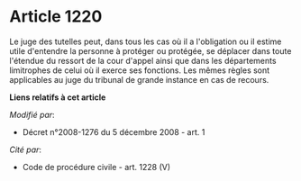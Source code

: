 # Article 1220

Le juge des tutelles peut, dans tous les cas où il a l'obligation ou il estime utile d'entendre la personne à protéger ou
protégée, se déplacer dans toute l'étendue du ressort de la cour d'appel ainsi que dans les départements limitrophes de celui
où il exerce ses fonctions. Les mêmes règles sont applicables au juge du tribunal de grande instance en cas de recours.

**Liens relatifs à cet article**

_Modifié par_:

  - Décret n°2008-1276 du 5 décembre 2008 - art. 1

_Cité par_:

  - Code de procédure civile - art. 1228 (V)
